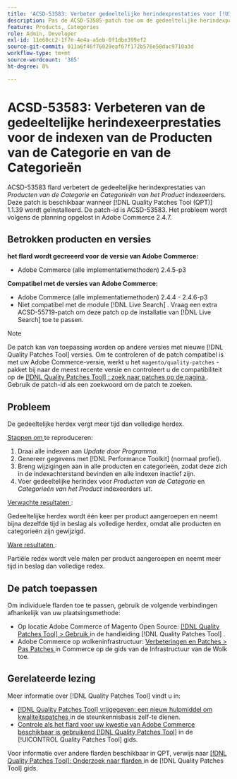 ```yaml
---
title: 'ACSD-53583: Verbeter gedeeltelijke herindexprestaties voor [!UICONTROL Category Products] en [!UICONTROL Product Categories] indexeerders'
description: Pas de ACSD-53585-patch toe om de gedeeltelijke herindexprestaties voor de indexen van de Categorieën van Producten en van de Categorieën te verbeteren.
feature: Products, Categories
role: Admin, Developer
exl-id: 11e60cc2-1f7e-4e4a-a5eb-0f1dbe399ef2
source-git-commit: 011a6f46f76029eaf67f172b576e58dac9710a3d
workflow-type: tm+mt
source-wordcount: '385'
ht-degree: 0%

---
```


# ACSD-53583: Verbeteren van de gedeeltelijke herindexeerprestaties voor de indexen van de Producten van de Categorie en van de Categorieën

ACSD-53583 flard verbetert de gedeeltelijke herindexprestaties van *Producten van de Categorie* en *Categorieën van het Product* indexeerders. Deze patch is beschikbaar wanneer [!DNL Quality Patches Tool (QPT)] 1.1.39 wordt geïnstalleerd. De patch-id is ACSD-53583. Het probleem wordt volgens de planning opgelost in Adobe Commerce 2.4.7.

## Betrokken producten en versies

**het flard wordt gecreeerd voor de versie van Adobe Commerce:**

* Adobe Commerce (alle implementatiemethoden) 2.4.5-p3

**Compatibel met de versies van Adobe Commerce:**

* Adobe Commerce (alle implementatiemethoden) 2.4.4 - 2.4.6-p3
* Niet compatibel met de module [!DNL Live Search] . Vraag een extra ACSD-55719-patch om deze patch op de installatie van [!DNL Live Search] toe te passen.

>[!NOTE]
>
>De patch kan van toepassing worden op andere versies met nieuwe [!DNL Quality Patches Tool] versies. Om te controleren of de patch compatibel is met uw Adobe Commerce-versie, werkt u het `magento/quality-patches` -pakket bij naar de meest recente versie en controleert u de compatibiliteit op de [[!DNL Quality Patches Tool] : zoek naar patches op de pagina ](https://experienceleague.adobe.com/tools/commerce-quality-patches/index.html?lang=nl-NL) . Gebruik de patch-id als een zoekwoord om de patch te zoeken.

## Probleem

De gedeeltelijke herdex vergt meer tijd dan volledige herdex.

<u> Stappen om </u> te reproduceren:

1. Draai alle indexen aan *Update door Programma*.
1. Genereer gegevens met [!DNL Performance Toolkit] (normaal profiel).
1. Breng wijzigingen aan in alle producten en categorieën, zodat deze zich in de indexachterstand bevinden en alle indexen inactief zijn.
1. Voer gedeeltelijke herindex voor *Producten van de Categorie* en *Categorieën van het Product* indexeerders uit.

<u> Verwachte resultaten </u>:

Gedeeltelijke herdex wordt één keer per product aangeroepen en neemt bijna dezelfde tijd in beslag als volledige herdex, omdat alle producten en categorieën zijn gewijzigd.

<u> Ware resultaten </u>:

Partiële redex wordt vele malen per product aangeroepen en neemt meer tijd in beslag dan volledige redex.

## De patch toepassen

Om individuele flarden toe te passen, gebruik de volgende verbindingen afhankelijk van uw plaatsingsmethode:

* Op locatie Adobe Commerce of Magento Open Source: [[!DNL Quality Patches Tool] > Gebruik ](/help/tools/quality-patches-tool/usage.md) in de handleiding [!DNL Quality Patches Tool] .
* Adobe Commerce op wolkeninfrastructuur: [ Verbeteringen en Patches > Pas Patches ](https://experienceleague.adobe.com/docs/commerce-cloud-service/user-guide/develop/upgrade/apply-patches.html?lang=nl-NL) in Commerce op de gids van de Infrastructuur van de Wolk toe.

## Gerelateerde lezing

Meer informatie over [!DNL Quality Patches Tool] vindt u in:

* [[!DNL Quality Patches Tool]  vrijgegeven: een nieuw hulpmiddel om kwaliteitspatches ](https://experienceleague.adobe.com/nl/docs/commerce-operations/tools/quality-patches-tool/quality-patches-tool-to-self-serve-quality-patches) in de steunkennisbasis zelf-te dienen.
* [ Controle als het flard voor uw kwestie van Adobe Commerce beschikbaar is gebruikend  [!DNL Quality Patches Tool]](/help/tools/quality-patches-tool/patches-available-in-qpt/check-patch-for-magento-issue-with-magento-quality-patches.md) in de [!UICONTROL Quality Patches Tool] gids.


Voor informatie over andere flarden beschikbaar in QPT, verwijs naar [[!DNL Quality Patches Tool]: Onderzoek naar flarden ](https://experienceleague.adobe.com/tools/commerce-quality-patches/index.html?lang=nl-NL) in de [!DNL Quality Patches Tool] gids.
